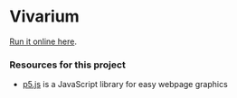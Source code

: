 # Vivarium

[Run it online here](https://giulianoconte.github.io/Vivarium/). 

### Resources for this project

 + [p5.js](https://p5js.org/) is a JavaScript library for easy webpage graphics
